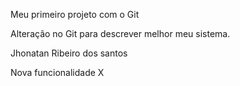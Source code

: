 Meu primeiro projeto com o Git 

Alteração no Git para descrever melhor meu sistema. 

Jhonatan Ribeiro dos santos

Nova funcionalidade X 